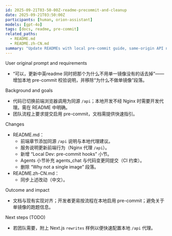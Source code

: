 ```yaml
---
id: 2025-09-21T03-50-00Z-readme-precommit-and-cleanup
date: 2025-09-21T03:50:00Z
participants: [human, orion-assistant]
models: [gpt-4o]
tags: [docs, readme, pre-commit]
related_paths:
  - README.md
  - README.zh-CN.md
summary: "Update READMEs with local pre-commit guide, same-origin API note, and remove single-image section"
---
```


User original prompt and requirements

- “可以，更新中英readme 同时把那个为什么不用单一镜像没有的话去掉”—— 增加本地 pre-commit 校验说明，并移除“为什么不做单镜像”段落。

Background and goals

- 代码已切换前端浏览器调用为同源 `/api`；本地开发不经 Nginx 时需要开发代理。需在 README 中明确。
- 团队流程上要求提交启用 pre-commit，文档需提供快速指引。

Changes

- README.md：
  - 前端章节添加同源 `/api` 说明与本地代理建议。
  - 服务说明更新前端行为（Nginx 代理 `/api`）。
  - 新增 “Local Dev: pre-commit hooks” 小节。
  - Agents 小节补充 agents_chat 与代码变更同提交（CI 约束）。
  - 删除 “Why not a single image” 段落。
- README.zh-CN.md：
  - 同步上述改动（中文）。

Outcome and impact

- 文档与现有实现对齐；开发者更易按流程在本地启用 pre-commit；避免关于单镜像的跑题信息。

Next steps (TODO)

- 若团队需要，附上 Next.js `rewrites` 样例以便快速配置本地 `/api` 代理。
